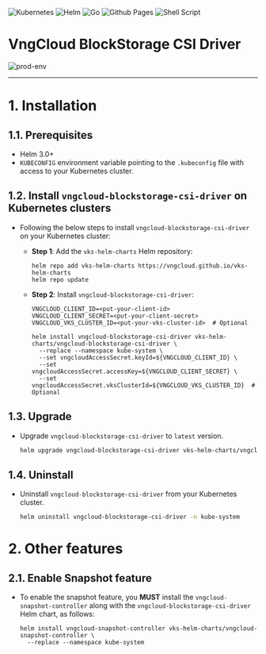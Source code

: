 ![Kubernetes](https://img.shields.io/badge/kubernetes-%23326ce5.svg?style=for-the-badge&logo=kubernetes&logoColor=white) ![Helm](https://img.shields.io/badge/Helm-0F1689?style=for-the-badge&logo=Helm&labelColor=0F1689) ![Go](https://img.shields.io/badge/go-%2300ADD8.svg?style=for-the-badge&logo=go&logoColor=white) ![Github Pages](https://img.shields.io/badge/github%20pages-121013?style=for-the-badge&logo=github&logoColor=white) ![Shell Script](https://img.shields.io/badge/shell_script-%23121011.svg?style=for-the-badge&logo=gnu-bash&logoColor=white)

# VngCloud BlockStorage CSI Driver

![prod-env](https://badgen.net/badge/PRODUCTION/environment/blue?icon=github)

<hr>

# 1. Installation

## 1.1. Prerequisites

- Helm 3.0+
- `KUBECONFIG` environment variable pointing to the `.kubeconfig` file with access to your Kubernetes cluster.

## 1.2. Install `vngcloud-blockstorage-csi-driver` on Kubernetes clusters

- Following the below steps to install `vngcloud-blockstorage-csi-driver` on your Kubernetes cluster:

  - **Step 1**: Add the `vks-helm-charts` Helm repository:

    ```bash=
    helm repo add vks-helm-charts https://vngcloud.github.io/vks-helm-charts
    helm repo update
    ```

  - **Step 2**: Install `vngcloud-blockstorage-csi-driver`:

    ```bash=
    VNGCLOUD_CLIENT_ID=<put-your-client-id>
    VNGCLOUD_CLIENT_SECRET=<put-your-client-secret>
    VNGCLOUD_VKS_CLUSTER_ID=<put-your-vks-cluster-id>  # Optional

    helm install vngcloud-blockstorage-csi-driver vks-helm-charts/vngcloud-blockstorage-csi-driver \
      --replace --namespace kube-system \
      --set vngcloudAccessSecret.keyId=${VNGCLOUD_CLIENT_ID} \
      --set vngcloudAccessSecret.accessKey=${VNGCLOUD_CLIENT_SECRET} \
      --set vngcloudAccessSecret.vksClusterId=${VNGCLOUD_VKS_CLUSTER_ID}  # Optional
    ```

## 1.3. Upgrade

- Upgrade `vngcloud-blockstorage-csi-driver` to `latest` version.
  ```bash
  helm upgrade vngcloud-blockstorage-csi-driver vks-helm-charts/vngcloud-blockstorage-csi-driver -n kube-system
  ```

## 1.4. Uninstall

- Uninstall `vngcloud-blockstorage-csi-driver` from your Kubernetes cluster.
  ```bash
  helm uninstall vngcloud-blockstorage-csi-driver -n kube-system
  ```

# 2. Other features

## 2.1. Enable Snapshot feature

- To enable the snapshot feature, you **MUST** install the `vngcloud-snapshot-controller` along with the `vngcloud-blockstorage-csi-driver` Helm chart, as follows:
  ```bash=
  helm install vngcloud-snapshot-controller vks-helm-charts/vngcloud-snapshot-controller \
    --replace --namespace kube-system
  ```
